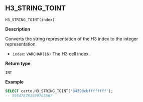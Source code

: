 ## H3_STRING_TOINT

```sql:signature
H3_STRING_TOINT(index)
```

**Description**

Converts the string representation of the H3 index to the integer representation.

* `index`: `VARCHAR(16)` The H3 cell index.

**Return type**

`INT`

**Example**

```sql
SELECT carto.H3_STRING_TOINT('84390cbffffffff');
-- 595478781590765567
```
